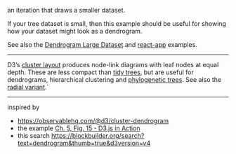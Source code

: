 an iteration that draws a smaller dataset.

If your tree dataset is small, then this example should be useful for showing how your dataset might look as a dendrogram.

See also the [Dendrogram Large Dataset](https://bl.ocks.org/micahstubbs/50c3189d7ed8616dc43d65b729099b30) and [react-app](https://github.com/micahstubbs/dendrogram-experiments/tree/master/react-app) examples.

---

D3’s [cluster layout](https://github.com/d3/d3-hierarchy/blob/master/README.md#cluster) produces node-link diagrams with leaf nodes at equal depth. These are less compact than [tidy trees](/@d3/tidy-tree), but are useful for dendrograms, hierarchical clustering and [phylogenetic trees](/@mbostock/tree-of-life). See also the [radial variant](/@d3/radial-dendrogram).`

---

inspired by 
- https://observablehq.com/@d3/cluster-dendrogram 
- the example [Ch. 5, Fig. 15 - D3.js in Action](https://bl.ocks.org/emeeks/68728605f74113bc38dc) 
- this search https://blockbuilder.org/search?text=dendrogram&thumb=true&d3version=v4
